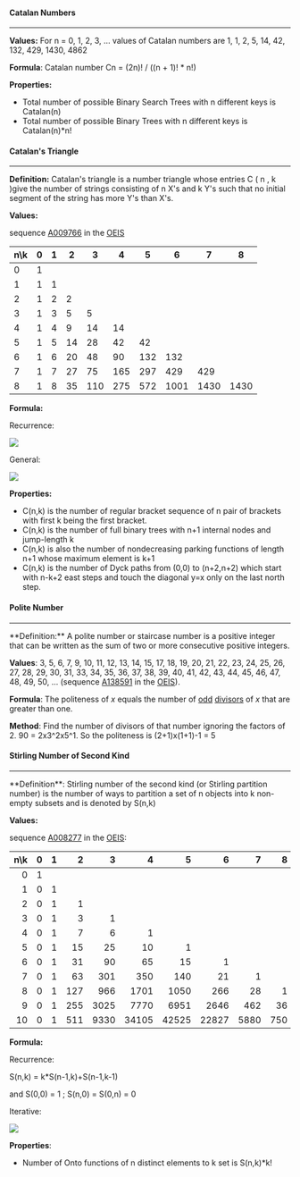 #### Catalan Numbers

<hr>

**Values:** For n = 0, 1, 2, 3, … values of Catalan numbers are 1, 1, 2, 5, 14, 42, 132, 429, 1430, 4862

**Formula**: Catalan number Cn = (2n)! / ((n + 1)! * n!)

**Properties:**

- Total number of possible Binary Search Trees with n different keys is Catalan(n)
- Total number of possible Binary Trees with n different keys is Catalan(n)*n!

####  Catalan's Triangle

<hr>

**Definition:** Catalan's triangle is a number triangle whose entries C ( n , k )give the number of strings consisting of n X's and k Y's such that no initial segment of the string has more Y's than X's.

**Values:**

sequence [A009766](https://oeis.org/A009766) in the [OEIS](https://en.wikipedia.org/wiki/On-Line_Encyclopedia_of_Integer_Sequences)

| n\k  | 0    | 1    | 2    | 3    | 4    | 5    | 6    | 7    | 8    |
| ---- | ---- | ---- | ---- | ---- | ---- | ---- | ---- | ---- | ---- |
| 0    | 1    |      |      |      |      |      |      |      |      |
| 1    | 1    | 1    |      |      |      |      |      |      |      |
| 2    | 1    | 2    | 2    |      |      |      |      |      |      |
| 3    | 1    | 3    | 5    | 5    |      |      |      |      |      |
| 4    | 1    | 4    | 9    | 14   | 14   |      |      |      |      |
| 5    | 1    | 5    | 14   | 28   | 42   | 42   |      |      |      |
| 6    | 1    | 6    | 20   | 48   | 90   | 132  | 132  |      |      |
| 7    | 1    | 7    | 27   | 75   | 165  | 297  | 429  | 429  |      |
| 8    | 1    | 8    | 35   | 110  | 275  | 572  | 1001 | 1430 | 1430 |

**Formula:**

Recurrence:

![](https://wikimedia.org/api/rest_v1/media/math/render/svg/7a284f32206f0d1cd2ce87390d8b95a2572f8398)

General:

![](https://wikimedia.org/api/rest_v1/media/math/render/svg/475e24591d1d9e24a32c7e110ce2311028dc5d12)

**Properties:**

- C(n,k) is the number of regular bracket sequence of n pair of brackets with first k being the first bracket.
- C(n,k) is the number of full binary trees with n+1 internal nodes and jump-length k
- C(n,k) is also the number of nondecreasing parking functions of length n+1 whose maximum element is k+1
- C(n,k) is the number of Dyck paths from (0,0) to (n+2,n+2) which start with n-k+2 east steps and touch the diagonal y=x only on the last north step.



#### Polite Number  

<hr>
**Definition:** A polite number or staircase number is a positive integer that can be written as the sum of two or more consecutive positive integers. 

**Values**: 3, 5, 6, 7, 9, 10, 11, 12, 13, 14, 15, 17, 18, 19, 20, 21, 22, 23, 24,  25, 26, 27, 28, 29, 30, 31, 33, 34, 35, 36, 37, 38, 39, 40, 41, 42, 43,  44, 45, 46, 47, 48, 49, 50, ... (sequence [A138591](https://oeis.org/A138591) in the [OEIS](https://en.wikipedia.org/wiki/On-Line_Encyclopedia_of_Integer_Sequences)).

**Formula**:  The politeness of *x* equals the number of [odd](https://en.wikipedia.org/wiki/Odd_number) [divisors](https://en.wikipedia.org/wiki/Divisor) of *x* that are greater than one.

**Method**: Find the number of divisors of that number ignoring the factors of 2. 90 = 2x3^2x5^1. So the politeness is (2+1)x(1+1)-1 = 5



#### Stirling Number of Second Kind

<hr>
**Definition**: Stirling number of the second kind (or Stirling partition number) is the number of ways to partition a set of n objects into k non-empty subsets and is denoted by S(n,k)

**Values:**

sequence [A008277](https://oeis.org/A008277) in the [OEIS](https://en.wikipedia.org/wiki/On-Line_Encyclopedia_of_Integer_Sequences):

|  n\k |    0 |    1 |    2 |    3 |     4 |     5 |     6 |    7 |    8 |    9 |   10 |
| ---: | ---: | ---: | ---: | ---: | ----: | ----: | ----: | ---: | ---: | ---: | ---: |
|    0 |    1 |      |      |      |       |       |       |      |      |      |      |
|    1 |    0 |    1 |      |      |       |       |       |      |      |      |      |
|    2 |    0 |    1 |    1 |      |       |       |       |      |      |      |      |
|    3 |    0 |    1 |    3 |    1 |       |       |       |      |      |      |      |
|    4 |    0 |    1 |    7 |    6 |     1 |       |       |      |      |      |      |
|    5 |    0 |    1 |   15 |   25 |    10 |     1 |       |      |      |      |      |
|    6 |    0 |    1 |   31 |   90 |    65 |    15 |     1 |      |      |      |      |
|    7 |    0 |    1 |   63 |  301 |   350 |   140 |    21 |    1 |      |      |      |
|    8 |    0 |    1 |  127 |  966 |  1701 |  1050 |   266 |   28 |    1 |      |      |
|    9 |    0 |    1 |  255 | 3025 |  7770 |  6951 |  2646 |  462 |   36 |    1 |      |
|   10 |    0 |    1 |  511 | 9330 | 34105 | 42525 | 22827 | 5880 |  750 |   45 |    1 |

**Formula:**

Recurrence: 

S(n,k) = k*S(n-1,k)+S(n-1,k-1)

and S(0,0) = 1 ; S(n,0) = S(0,n) = 0

Iterative:

![](https://wikimedia.org/api/rest_v1/media/math/render/svg/f6804fc81d0be09e3345b48778c4f965966657e3)

**Properties**:

- Number of Onto functions of n distinct elements to k set is S(n,k)*k!